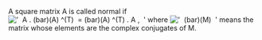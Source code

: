 A square matrix A is called normal if
!['  A . (bar)(A) \^(T)  = (bar)(A) \^(T) . A ,  '](../dictionary/equation_images/3708.1..png)
where !['  (bar)(M)  '](../dictionary/equation_images/3708.2..png) means
the matrix whose elements are the complex conjugates of M.
